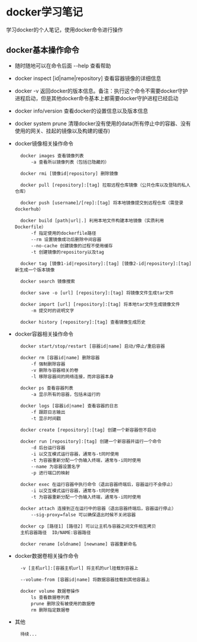 # docker学习笔记

学习docker的个人笔记，使用docker命令进行操作

## docker基本操作命令

* 随时随地可以在命令后面 --help 查看帮助

* docker inspect [id|name|repository]   查看容器镜像的详细信息

* docker -v 返回docker的版本信息。备注：执行这个命令不需要docker守护进程启动，但是其他docker命令基本上都需要docker守护进程已经启动

* docker info/version  查看docker的设置信息以及版本信息

* docker system prune  清理docker没有使用的data(所有停止中的容器、没有使用的网关、挂起的镜像以及构建的缓存)

* docker镜像相关操作命令

        docker images 查看镜像列表
        	-a 查看所以镜像列表（包括已隐藏的） 
        	
        docker rmi [镜像id|repository] 删除镜像
        
        docker pull [repository]:[tag] 拉取远程仓库镜像（公共仓库以及登陆的私人仓库）   
        
        docker push [username]/[rep]:[tag] 将本地镜像提交到远程仓库（需登录dockerhub）
        
        docker build [path|url|.] 利用本地文件构建本地镜像（实质利用Dockerfile）
        	-f 指定使用的dockerfile路径	
        	--rm 设置镜像成功后删除中间容器
        	--no-cache 创建镜像的过程不使用缓存
        	-t 创建镜像的repository以及tag
        
        docker tag [镜像1-id|repository]:[tag] [镜像2-id|repository]:[tag] 新生成一个版本镜像
        
        docker search 镜像搜索 
        
        docker save -o [url] [repository]:[tag] 将镜像文件生成tar文件
        
        docker import [url] [repository]:[tag] 将本地tar文件生成镜像文件
        	-m 提交时的说明文字
        
        docker history [repository]:[tag] 查看镜像生成历史
    
* docker容器相关操作命令

        docker start/stop/restart [容器id|name] 启动/停止/重启容器
        
        docker rm [容器id|name] 删除容器
        	-f 强制删除容器
        	-v 删除与容器相关的卷
        	-l 移除容器间的网络连接，而非容器本身
        				
        docker ps 查看容器列表
        	-a 显示所有的容器，包括未运行的
        
        docker logs [容器id|name] 查看容器的日志
        	-f 跟踪日志输出
        	-t 显示时间戳
        
        docker create [repository]:[tag] 创建一个新容器但不启动
        
        docker run [repository]:[tag] 创建一个新容器并运行一个命令
        	-d 后台运行容器
        	-i 以交互模式运行容器，通常与-t同时使用
        	-t 为容器重新分配一个伪输入终端，通常与-i同时使用
        	--name 为容器设置名字
        	-p 进行端口的映射
        
        docker exec 在运行容器中执行命令（退出容器终端后，容器运行不会停止）
        	-i 以交互模式运行容器，通常与-t同时使用
        	-t 为容器重新分配一个伪输入终端，通常与-i同时使用
        
        docker attach 连接到正在运行中的容器（退出容器终端后，容器运行停止）
        	--sig-proxy=false 可以确保退出时候不关闭容器
        
        docker cp [路径1] [路径2] 可以让主机与容器之间文件相互拷贝
        主机容器路径  ID/NAME:容器路径
        
        docker rename [oldname] [newname] 容器重新命名
        
        	
* docker数据卷相关操作命令

        -v [主机url]:[容器主机url] 将主机的url挂载到容器上
        
        --volume-from [容器id|name] 将数据容器挂载到其他容器上
        
        docker volume 数据卷操作
        	ls 查看数据卷列表
        	prune 删除没有被使用的数据卷
        	rm 删除指定数据卷
        	
* 其他

        待续...